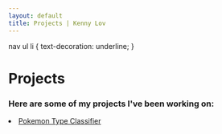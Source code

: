 ```yaml
---
layout: default
title: Projects | Kenny Lov
---
```

nav ul li {
  text-decoration: underline;
}
# Projects
### Here are some of my projects I've been working on:

<p>
  <li><a href= "/projects/pokemon_classifier">Pokemon Type Classifier</a></li>
</p>
